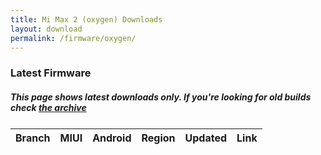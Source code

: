 ```yaml
---
title: Mi Max 2 (oxygen) Downloads
layout: download
permalink: /firmware/oxygen/
---
```


### Latest Firmware
##### This page shows latest downloads only. If you're looking for old builds check [the archive](/archive/firmware/oxygen/)


<div class="table-responsive-md" style="margin-top: 25px;">
<table id="firmware" class="compact table table-striped table-hover table-sm">
    <thead class="thead-dark">
        <tr>
            <th>Branch</th>
            <th>MIUI</th>
            <th>Android</th>
            <th>Region</th>
            <th>Updated</th>
            <th>Link</th>
        </tr>
    </thead>
    <script>loadFirmwareDownloads('oxygen', 'latest')</script>
</table>
</div>
